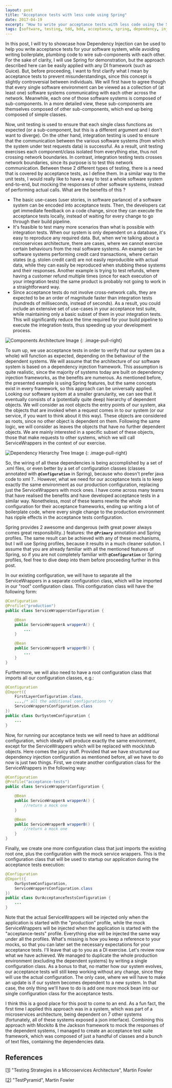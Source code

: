 ```yaml
---
layout: post
title: "Acceptance tests with less code using Spring"
date: 2017-04-19
excerpt: "How to write your acceptance tests with less code using the Spring framework"
tags: [software, testing, tdd, bdd, acceptance, spring, dependency, injection, framework]
---
```

In this post, I will try to showcase how Dependency Injection can be used to help you write acceptance tests for your software system, while avoiding writing boilerplate, plumbing code to wire sub-components with each other. For the sake of clarity, I will use Spring for demonstration, but the approach described here can be easily applied with any DI framework (such as Guice). But, before proceeding, I want to first clarify what I mean by acceptance tests to prevent misunderstandings, since this concept is slightly controversial between individuals. We will first have to agree though that every single software environment can be viewed as a collection of (at least one) software systems  communicating with each other across the network. Meanwhile, each one of those software systems is composed of sub-components. In a more detailed view, these sub-components are themselves composed of other sub-components, which end up being composed of simple classes.

Now, unit testing is used to ensure that each single class functions as expected (or a sub-component, but this is a different argument and I don't want to diverge). On the other hand, integration testing is used to ensure that the communication between the various software systems (from which the system under test requests data) is successful. As a result, unit testing exercises each component/class isolated from everything else, thus not crossing network boundaries. In contrast, integration testing tests crosses network boundaries, since its purpose is to test this network communication. Between these 2 different types of testing, there is a need that is covered by acceptance tests, as I define them. In a similar way to the unit tests, I would really like to have a way to test a whole software system end-to-end, but mocking the responses of other software systems, instead of performing actual calls. What are the benefits of this ?
* The basic use-cases (user stories, in software parlance) of a software system can be encoded into acceptance tests. Then, the developers cat get immediate feedback on a code change, since they can execute the acceptance tests locally, instead of waiting for every change to go through their build pipeline.
* It's feasible to test many more scenarios than what is possible with integration tests. When our system is only dependent on a database, it's easy to reproduce any required data. But, when we're talking about a microservices architecture, there are cases, where we cannot exercise certain behaviours from the real software systems. An example can be software systems performing credit card transactions, where certain states (e.g. stolen credit card) are not easily reproducible with actual data, while they can easily be reproduced when stubbing these systems and their responses. Another example is trying to test refunds, where having a customer refund multiple times (once for each execution of your integration tests) the same product is probably not going to work in a straightforward way. 
* Since acceptance tests do not involve cross-network calls, they are expected to be an order of magnitude faster than integration tests (hundreds of milliseconds, instead of seconds). As a result, you could include an extensive set of use-cases in your acceptance test suite, while maintaining only a basic subset of them in your integration tests. This will significantly reduce the time required for your build pipeline to execute the integration tests, thus speeding up your development process.

![Components Architecture Image](../assets/img/posts/acceptance-tests-a.png)
{: .image-pull-right}

To sum up, we use acceptance tests in order to verify that our system (as a whole) will function as expected, depending on the behaviour of the dependent systems. We will assume that the architecture of our software system is based on a dependency injection framework. This assumption is quite realistic, since the majority of systems today are built on dependency injection frameworks, as the benefits are numerous. As mentioned before, the presented example is using Spring features, but the same concepts exist in every framework, so this approach can be universally applied. Looking our software system at a smaller granularity, we can see that it eventually consists of a (potentially quite deep) hierarchy of dependent objects. We will consider as root objects the entry points of our system, aka the objects that are invoked when a request comes in to our system (or our service, if you want to think about it this way). These objects are considered as roots, since no other object is dependent on them. Following the same logic, we will consider as leaves the objects that have no further dependent objects. We are mainly interested in a specific subset of these objects, those that make requests to other systems, which we will call ServiceWrappers in the context of our exercise.

![Dependency Hierarchy Tree Image](../assets/img/posts/acceptance-tests-b.png)
{: .image-pull-right}

So, the wiring of all these dependencies is being accomplished by a set of .xml files, or even better by a set of configuration classes (classes annotated with **`@Configuration`** in Spring), because who doesn't prefer java code to xml ?.. However, what we need for our acceptance tests is to keep exactly the same environment as our production configuration, replacing just the ServiceWrappers with mock ones. I have come across many teams that have realised the benefits and have developed acceptance tests in a similar way. Nonetheless, most of these teams rewrite the whole configuration for their acceptance frameworks, ending up writing a lot of boilerplate code, where every single change to the production environment has ripple effects in the acceptance tests configuration.

Spring provides 2 awesome and dangerous (with great power always comes great responsibility..) features: the **`@Primary`** annotation and Spring profiles. The same result can be achieved with any of these mechanisms, but I will use Spring profiles, because it results in a much cleaner solution. I assume that you are already familiar with all the mentioned features of Spring, so if you are not completely familiar with **`@Configuration`** or Spring profiles, feel free to dive deep into them before proceeding further in this post.

In our existing configuration, we will have to separate all the ServiceWrappers in a separate configuration class, which will be imported in our "root" configuration class. This configuration class will have the following form:
``` java
@Configuration
@Profile("production")
public class ServiceWrappersConfiguration {

	@Bean
	public ServiceWrapperA wrapperA() {
		...
	}

	@Bean
	public ServiceWrapperB wrapperB() {
		...
	}
}
```

Furthermore, we will also need to have a root configuration class that imports all our configuration classes, e.g.:
```java
@Configuration
@Import({ 
	FirstLayerConfiguration.class,
	...,/* all the additional configurations */
	ServiceWrappersConfiguration.class 
})
public class OurSystemConfiguration {
	...
}
```

Now, for running our acceptance tests we will need to have an additional configuration, which ideally will produce exactly the same environment, except for the ServiceWrappers which will be replaced with mock/stub objects. Here comes the juicy stuff. Provided that we have structured our dependency injection configuration as mentioned before, all we have to do now is just two things. First, we create another configuration class for the ServiceWrappers in the following way:
```java
@Configuration
@Profile("acceptance-tests")
public class ServiceWrappersConfiguration {

	@Bean
	public ServiceWrapperA wrapperA() {
		//return a mock one
	}

	@Bean
	public ServiceWrapperB wrapperB() {
		//return a mock one
	}
}
```

Finally, we create one more configuration class that just imports the existing root one, plus the configuration with the mock service wrappers. This is the configuration class that will be used to startup our application during the acceptance tests execution:
``` java
@Configuration
@Import({ 
	OurSystemConfiguration,
	ServiceWrappersConfiguration.class 
})
public class OurAcceptanceTestsConfiguration {
	...
}
```

Note that the actual ServiceWrappers will be injected only when the application is started with the "production" profile, while the mock ServiceWrappers will be injected when the application is started with the "acceptance-tests" profile. Everything else will be injected the same way under all the profiles. What's missing is how you keep a reference to your mocks, so that you can later set the necessary expectations for your acceptance tests. I'll leave that up to you as a DI exercise. Let's review now what we have achieved. We managed to duplicate the whole production environment (excluding the dependent systems) by writing a single configuration class. As a bonus to that, no matter how our system evolves, our acceptance tests will still keep working without any change, since they will use the actual configuration. The only case, where we will have to make an update is if our system becomes dependent to a new system. In that case, the only thing we'll have to do is add one more mock bean into our single configuration class for the acceptance tests.

I think this is a good place for this post to come to an end. As a fun fact, the first time I applied this approach was in a system, which was part of a microservices architecture, being dependent on 7 other systems (fortunately, all of these systems exposed a json interface). Combining this approach with Mockito & the Jackson framework to mock the responses of the dependent systems, I managed to create an acceptance test suite framework, which was composed of just a handful of classes and a bunch of text files, containing the dependencies data.

## References

[[1](https://martinfowler.com/articles/microservice-testing/)] "Testing Strategies in a Microservices Architecture", Martin Fowler

[[2](https://martinfowler.com/bliki/TestPyramid.html)] "TestPyramid", Martin Fowler